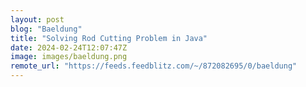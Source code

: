```yaml
---
layout: post
blog: "Baeldung"
title: "Solving Rod Cutting Problem in Java"
date: 2024-02-24T12:07:47Z
image: images/baeldung.png
remote_url: "https://feeds.feedblitz.com/~/872082695/0/baeldung"
---
```

